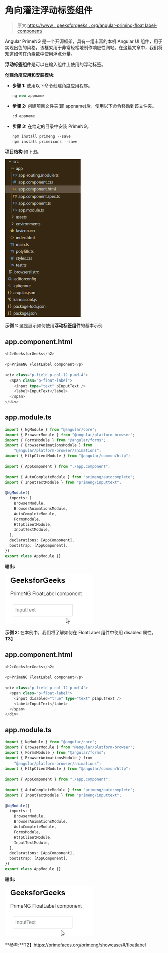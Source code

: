 # 角向灌注浮动标签组件

> 原文:[https://www . geeksforgeeks . org/angular-priming-float label-component/](https://www.geeksforgeeks.org/angular-primeng-floatlabel-component/)

Angular PrimeNG 是一个开源框架，具有一组丰富的本机 Angular UI 组件，用于实现出色的风格，该框架用于非常轻松地制作响应性网站。在这篇文章中，我们将知道如何在角素数中使用浮点分量。

**浮动标签组件**是可以在输入组件上使用的浮动标签。

**创建角度应用和安装模块:**

*   **步骤 1:** 使用以下命令创建角度应用程序。

    ```ts
    ng new appname
    ```

*   **步骤 2:** 创建项目文件夹(即 appname)后，使用以下命令移动到该文件夹。

    ```ts
    cd appname
    ```

*   **步骤 3:** 在给定的目录中安装 PrimeNG。

    ```ts
    npm install primeng --save
    npm install primeicons --save
    ```

**项目结构**:如下图。

![](img/6e2ac1499ceea2e58d3439c1f9f0d39a.png)

**示例 1:** 这是展示如何使用**浮动标签组件**的基本示例

## app.component.html

```ts
<h2>GeeksforGeeks</h2>

<p>PrimeNG FloatLabel component</p>

<div class="p-field p-col-12 p-md-4">
  <span class="p-float-label">
    <input type="text" pInputText />
    <label>InputText</label>
  </span>
</div>
```

## app.module.ts

```ts
import { NgModule } from "@angular/core";
import { BrowserModule } from "@angular/platform-browser";
import { FormsModule } from "@angular/forms";
import { BrowserAnimationsModule } from
    "@angular/platform-browser/animations";
import { HttpClientModule } from "@angular/common/http";

import { AppComponent } from "./app.component";

import { AutoCompleteModule } from "primeng/autocomplete";
import { InputTextModule } from "primeng/inputtext";

@NgModule({
  imports: [
    BrowserModule,
    BrowserAnimationsModule,
    AutoCompleteModule,
    FormsModule,
    HttpClientModule,
    InputTextModule,
  ],
  declarations: [AppComponent],
  bootstrap: [AppComponent],
})
export class AppModule {}
```

**输出:**

![](img/6e2a54b7557fe967cce0e7e71b857947.png)

**示例 2:** 在本例中，我们将了解如何在 FloatLabel 组件中使用 disabled 属性。**T3】**

## app.component.html

```ts
<h2>GeeksforGeeks</h2>

<p>PrimeNG FloatLabel component</p>

<div class="p-field p-col-12 p-md-4">
  <span class="p-float-label">
    <input disabled="true" type="text" pInputText />
    <label>InputText</label>
  </span>
</div>
```

## app.module.ts

```ts
import { NgModule } from "@angular/core";
import { BrowserModule } from "@angular/platform-browser";
import { FormsModule } from "@angular/forms";
import { BrowserAnimationsModule } from 
    "@angular/platform-browser/animations";
import { HttpClientModule } from "@angular/common/http";

import { AppComponent } from "./app.component";

import { AutoCompleteModule } from "primeng/autocomplete";
import { InputTextModule } from "primeng/inputtext";

@NgModule({
  imports: [
    BrowserModule,
    BrowserAnimationsModule,
    AutoCompleteModule,
    FormsModule,
    HttpClientModule,
    InputTextModule,
  ],
  declarations: [AppComponent],
  bootstrap: [AppComponent],
})
export class AppModule {}
```

**输出:**

![](img/5cca677456a6cebd259f3fe5920f1500.png)

**参考:**T2】https://primefaces.org/primeng/showcase/#/floatlabel